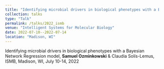 ```yaml
---
title: "Identifying microbial drivers in biological phenotypes with a Bayesian Network Regression model"
collection: talks
type: "Talk"
permalink: /talks/2022_ismb
venue: "Intelligent Systems for Molecular Biology"
date: 2022-07-10--2022-07-14
location: "Madison, WI"
---
```


Identifying microbial drivers in biological phenotypes with a Bayesian Network Regression model, **Samuel Ozminkowski** & Claudia Solís-Lemus,
ISMB, Madison, WI, July 10-14, 2022